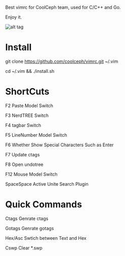 Best vimrc for CoolCeph team, used for C/C++ and Go.

Enjoy it.

![alt tag](https://raw.github.com/coolceph/vimrc/master/screenshot-2.png)

# Install

git clone https://github.com/coolceph/vimrc.git ~/.vim

cd ~/.vim && ./install.sh

# ShortCuts

F2  Paste Model Switch

F3  NerdTREE Switch

F4  tagbar Switch

F5  LineNumber Model Switch

F6  Whether Show Special Characters Such as Enter

F7  Update ctags

F8  Open undotree

F12 Mouse Model Switch

SpaceSpace Active Unite Search Plugin

# Quick Commands

Ctags   Genrate ctags

Gotags  Genrate gotags

Hex/Asc Swtich between Text and Hex

Cswp    Clear *.swp

